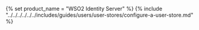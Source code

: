 {% set product_name = "WSO2 Identity Server" %}
{% include "../../../../../../includes/guides/users/user-stores/configure-a-user-store.md" %}